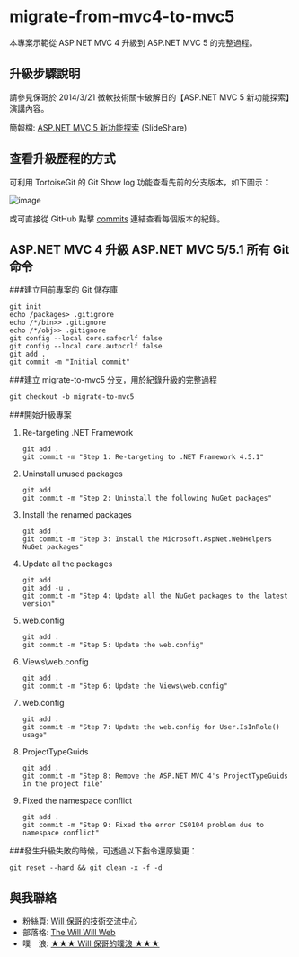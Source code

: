 migrate-from-mvc4-to-mvc5
=========================

本專案示範從 ASP.NET MVC 4 升級到 ASP.NET MVC 5 的完整過程。

升級步驟說明
-------------

請參見保哥於 2014/3/21 微軟技術關卡破解日的【ASP.NET MVC 5 新功能探索】演講內容。

簡報檔: [ASP.NET MVC 5 新功能探索](http://bit.ly/aspnet-mvc-5-whats-new) (SlideShare)

查看升級歷程的方式
-------------------

可利用 TortoiseGit 的 Git Show log 功能查看先前的分支版本，如下圖示：

![image](https://f.cloud.github.com/assets/88981/2482996/eef4dc7a-b0f7-11e3-995e-e24e0168f5b7.png)

或可直接從 GitHub 點擊 [commits](https://github.com/doggy8088/migrate-from-mvc4-to-mvc5/commits/master) 連結查看每個版本的紀錄。

ASP.NET MVC 4 升級 ASP.NET MVC 5/5.1 所有 Git 命令
---------------------------------------------------

###建立目前專案的 Git 儲存庫

```
git init
echo /packages> .gitignore
echo /*/bin>> .gitignore
echo /*/obj>> .gitignore
git config --local core.safecrlf false
git config --local core.autocrlf false
git add .
git commit -m "Initial commit"
```

###建立 migrate-to-mvc5 分支，用於紀錄升級的完整過程

```
git checkout -b migrate-to-mvc5
```

###開始升級專案

1. Re-targeting .NET Framework

    ```
    git add .
    git commit -m "Step 1: Re-targeting to .NET Framework 4.5.1"
    ```

2. Uninstall unused packages

    ```
    git add .
    git commit -m "Step 2: Uninstall the following NuGet packages"
    ```

3. Install the renamed packages

    ```
    git add .
    git commit -m "Step 3: Install the Microsoft.AspNet.WebHelpers NuGet packages"
    ```

4. Update all the packages

    ```
    git add .
    git add -u .
    git commit -m "Step 4: Update all the NuGet packages to the latest version"
    ```

5. web.config

    ```
    git add .
    git commit -m "Step 5: Update the web.config"
    ```

6. Views\web.config

    ```
    git add .
    git commit -m "Step 6: Update the Views\web.config"
    ```

7. web.config

    ```
    git add .
    git commit -m "Step 7: Update the web.config for User.IsInRole() usage"
    ```

8. ProjectTypeGuids

    ```
    git add .
    git commit -m "Step 8: Remove the ASP.NET MVC 4's ProjectTypeGuids in the project file"
    ```

9. Fixed the namespace conflict

    ```
    git add .
    git commit -m "Step 9: Fixed the error CS0104 problem due to namespace conflict"
    ```

###發生升級失敗的時候，可透過以下指令還原變更：

```
git reset --hard && git clean -x -f -d
```

與我聯絡
---------

* 粉絲頁: [Will 保哥的技術交流中心](https://www.facebook.com/will.fans)
* 部落格: [The Will Will Web](http://blog.miniasp.com/)
* 噗　浪: [★★★ Will 保哥的噗浪 ★★★](http://www.plurk.com/willh/invite)
